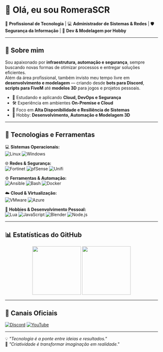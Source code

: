 # 👋 Olá, eu sou RomeraSCR  

🚀 **Profissional de Tecnologia** | 💻 **Administrador de Sistemas & Redes** | 🛡️ **Segurança da Informação** | 🎨 **Dev & Modelagem por Hobby**  

---

## 📌 Sobre mim
Sou apaixonado por **infraestrutura, automação e segurança**, sempre buscando novas formas de otimizar processos e entregar soluções eficientes.  
Além da área profissional, também invisto meu tempo livre em **desenvolvimento e modelagem** — criando desde **bots para Discord**, **scripts para FiveM** até **modelos 3D** para jogos e projetos pessoais.

- 🌱 Estudando e aplicando **Cloud, DevOps e Segurança**
- 🛠️ Experiência em ambientes **On-Premise e Cloud**
- 🎯 Foco em **Alta Disponibilidade e Resiliência de Sistemas**
- 🎨 Hobby: **Desenvolvimento, Automação e Modelagem 3D**
  
---

## 🧰 Tecnologias e Ferramentas

💻 **Sistemas Operacionais:**  
![Linux](https://img.shields.io/badge/Linux-%23FCC624?style=for-the-badge&logo=linux&logoColor=black)
![Windows](https://img.shields.io/badge/Windows-0078D6?style=for-the-badge&logo=windows&logoColor=white)

🌐 **Redes & Segurança:**  
![Fortinet](https://img.shields.io/badge/Fortinet-EE3124?style=for-the-badge&logo=fortinet&logoColor=white)
![pfSense](https://img.shields.io/badge/pfSense-212121?style=for-the-badge&logo=pfsense&logoColor=white)
![Unifi](https://img.shields.io/badge/Ubiquiti-%23005ECC?style=for-the-badge&logo=ubiquiti&logoColor=white)

⚙️ **Ferramentas & Automação:**  
![Ansible](https://img.shields.io/badge/Ansible-%23EE0000?style=for-the-badge&logo=ansible&logoColor=white)
![Bash](https://img.shields.io/badge/Bash-%23121011?style=for-the-badge&logo=gnu-bash&logoColor=white)
![Docker](https://img.shields.io/badge/Docker-2496ED?style=for-the-badge&logo=docker&logoColor=white)

☁️ **Cloud & Virtualização:**  
![VMware](https://img.shields.io/badge/VMware-607078?style=for-the-badge&logo=vmware&logoColor=white)
![Azure](https://img.shields.io/badge/Azure-%230078D4?style=for-the-badge&logo=microsoft-azure&logoColor=white)

🎨 **Hobbies & Desenvolvimento Pessoal:**  
![Lua](https://img.shields.io/badge/Lua-2C2D72?style=for-the-badge&logo=lua&logoColor=white)
![JavaScript](https://img.shields.io/badge/JavaScript-F7DF1E?style=for-the-badge&logo=javascript&logoColor=black)
![Blender](https://img.shields.io/badge/Blender-F5792A?style=for-the-badge&logo=blender&logoColor=white)
![Node.js](https://img.shields.io/badge/Node.js-339933?style=for-the-badge&logo=node.js&logoColor=white)

---

## 📊 Estatísticas do GitHub

<div align="center">
  <img height="160em" src="https://github-readme-stats.vercel.app/api?username=RomeraSCR&show_icons=true&theme=tokyonight&count_private=true"/>
  <img height="160em" src="https://github-readme-stats.vercel.app/api/top-langs/?username=RomeraSCR&layout=compact&theme=tokyonight"/>
</div>

---
## 📢 Canais Oficiais

[![Discord](https://img.shields.io/badge/Discord-%235865F2?style=for-the-badge&logo=discord&logoColor=white)](https://discord.gg/TKQRXJU8)
[![YouTube](https://img.shields.io/badge/YouTube-%23FF0000?style=for-the-badge&logo=youtube&logoColor=white)](https://www.youtube.com/@RomeraSCR)

---

💡 *"Tecnologia é a ponte entre ideias e resultados."*  
🎨 *"Criatividade é transformar imaginação em realidade."*
